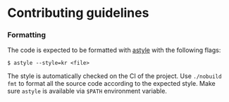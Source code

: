 # Contributing guidelines

### Formatting

The code is expected to be formatted with [astyle](http://astyle.sourceforge.net/) with the following flags:

```console
$ astyle --style=kr <file>
```

The style is automatically checked on the CI of the project. Use `./nobuild fmt` to format all the source code according to the expected style. Make sure `astyle` is available via `$PATH` environment variable.
